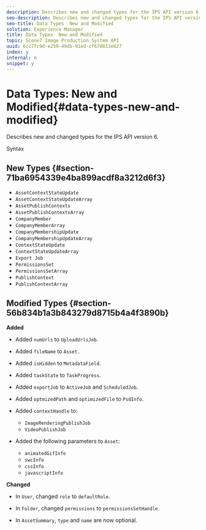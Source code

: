 ```yaml
---
description: Describes new and changed types for the IPS API version 6.
seo-description: Describes new and changed types for the IPS API version 6.
seo-title: Data Types  New and Modified
solution: Experience Manager
title: Data Types  New and Modified
topic: Scene7 Image Production System API
uuid: 6cc7fc9d-e259-49db-91ed-cf67d811e627
index: y
internal: n
snippet: y
---
```


# Data Types: New and Modified{#data-types-new-and-modified}

Describes new and changed types for the IPS API version 6.

 Syntax 

## New Types {#section-71ba6954339e4ba899acdf8a3212d6f3}

* `AssetContextStateUpdate` 
* `AssetContextStateUpdateArray` 
* `AssetPublishContexts` 
* `AssetPublishContextsArray` 
* `CompanyMember` 
* `CompanyMemberArray` 
* `CompanyMembershipUpdate` 
* `CompanyMembershipUpdateArray` 
* `ContextStateUpdate` 
* `ContextStateUpdateArray` 
* `Export Job` 
* `PermissionsSet` 
* `PermissionsSetArray` 
* `PublishContext` 
* `PublishContextArray`

## Modified Types {#section-56b834b1a3b843279d8715b4a4f3890b}

**Added**

* Added `numUrls` to `UploadUrlsJob`. 

* Added `fileName` to `Asset.`

* Added `isHidden` to `MetadataField`. 

* Added `taskState` to `TaskProgress`. 

* Added `exportJob` to `ActiveJob` and `ScheduledJob`. 

* Added `optmizedPath` and `optimizedFile` to `PsdInfo`. 

* Added `contextHandle` to:

    * `ImageRenderingPublishJob`
    * `VideoPublishJob`

* Added the following parameters to `Asset`:

    * `animatedGifInfo`
    * `swcInfo`
    * `cssInfo`
    * `javascriptInfo`

**Changed**

* In `User`, changed `role` to `defaultRole`. 

* In `Folder`, changed `permissions` to `permissionsSetHandle`. 

* In `AssetSummary`, `type` and `name` are now optional.

